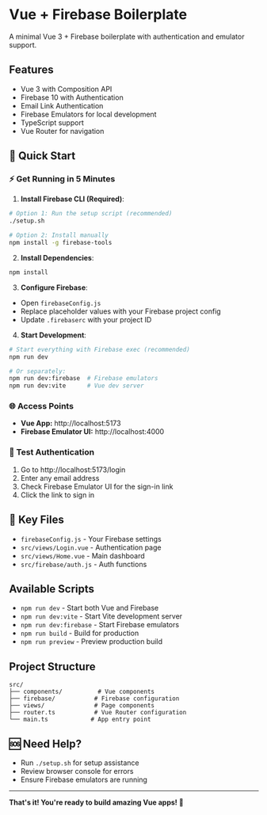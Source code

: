 # Vue + Firebase Boilerplate

A minimal Vue 3 + Firebase boilerplate with authentication and emulator support.

## Features

- Vue 3 with Composition API
- Firebase 10 with Authentication
- Email Link Authentication
- Firebase Emulators for local development
- TypeScript support
- Vue Router for navigation

## 🚀 Quick Start

### ⚡ Get Running in 5 Minutes

1. **Install Firebase CLI (Required)**:
```bash
# Option 1: Run the setup script (recommended)
./setup.sh

# Option 2: Install manually
npm install -g firebase-tools
```

2. **Install Dependencies**:
```bash
npm install
```

3. **Configure Firebase**:
- Open `firebaseConfig.js`
- Replace placeholder values with your Firebase project config
- Update `.firebaserc` with your project ID

4. **Start Development**:
```bash
# Start everything with Firebase exec (recommended)
npm run dev

# Or separately:
npm run dev:firebase  # Firebase emulators
npm run dev:vite      # Vue dev server
```

### 🌐 Access Points
- **Vue App:** http://localhost:5173
- **Firebase Emulator UI:** http://localhost:4000

### 🔐 Test Authentication
1. Go to http://localhost:5173/login
2. Enter any email address
3. Check Firebase Emulator UI for the sign-in link
4. Click the link to sign in

## 📁 Key Files
- `firebaseConfig.js` - Your Firebase settings
- `src/views/Login.vue` - Authentication page
- `src/views/Home.vue` - Main dashboard
- `src/firebase/auth.js` - Auth functions

## Available Scripts

- `npm run dev` - Start both Vue and Firebase
- `npm run dev:vite` - Start Vite development server
- `npm run dev:firebase` - Start Firebase emulators
- `npm run build` - Build for production
- `npm run preview` - Preview production build

## Project Structure

```
src/
├── components/          # Vue components
├── firebase/           # Firebase configuration
├── views/              # Page components
├── router.ts           # Vue Router configuration
└── main.ts            # App entry point
```

## 🆘 Need Help?
- Run `./setup.sh` for setup assistance
- Review browser console for errors
- Ensure Firebase emulators are running

---

**That's it! You're ready to build amazing Vue apps! 🎉**
